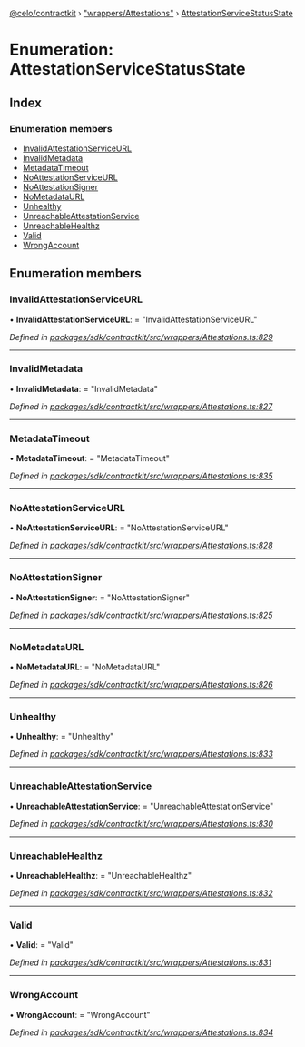 [@celo/contractkit](../README.md) › ["wrappers/Attestations"](../modules/_wrappers_attestations_.md) › [AttestationServiceStatusState](_wrappers_attestations_.attestationservicestatusstate.md)

# Enumeration: AttestationServiceStatusState

## Index

### Enumeration members

* [InvalidAttestationServiceURL](_wrappers_attestations_.attestationservicestatusstate.md#invalidattestationserviceurl)
* [InvalidMetadata](_wrappers_attestations_.attestationservicestatusstate.md#invalidmetadata)
* [MetadataTimeout](_wrappers_attestations_.attestationservicestatusstate.md#metadatatimeout)
* [NoAttestationServiceURL](_wrappers_attestations_.attestationservicestatusstate.md#noattestationserviceurl)
* [NoAttestationSigner](_wrappers_attestations_.attestationservicestatusstate.md#noattestationsigner)
* [NoMetadataURL](_wrappers_attestations_.attestationservicestatusstate.md#nometadataurl)
* [Unhealthy](_wrappers_attestations_.attestationservicestatusstate.md#unhealthy)
* [UnreachableAttestationService](_wrappers_attestations_.attestationservicestatusstate.md#unreachableattestationservice)
* [UnreachableHealthz](_wrappers_attestations_.attestationservicestatusstate.md#unreachablehealthz)
* [Valid](_wrappers_attestations_.attestationservicestatusstate.md#valid)
* [WrongAccount](_wrappers_attestations_.attestationservicestatusstate.md#wrongaccount)

## Enumeration members

###  InvalidAttestationServiceURL

• **InvalidAttestationServiceURL**: = "InvalidAttestationServiceURL"

*Defined in [packages/sdk/contractkit/src/wrappers/Attestations.ts:829](https://github.com/celo-org/celo-monorepo/blob/master/packages/sdk/contractkit/src/wrappers/Attestations.ts#L829)*

___

###  InvalidMetadata

• **InvalidMetadata**: = "InvalidMetadata"

*Defined in [packages/sdk/contractkit/src/wrappers/Attestations.ts:827](https://github.com/celo-org/celo-monorepo/blob/master/packages/sdk/contractkit/src/wrappers/Attestations.ts#L827)*

___

###  MetadataTimeout

• **MetadataTimeout**: = "MetadataTimeout"

*Defined in [packages/sdk/contractkit/src/wrappers/Attestations.ts:835](https://github.com/celo-org/celo-monorepo/blob/master/packages/sdk/contractkit/src/wrappers/Attestations.ts#L835)*

___

###  NoAttestationServiceURL

• **NoAttestationServiceURL**: = "NoAttestationServiceURL"

*Defined in [packages/sdk/contractkit/src/wrappers/Attestations.ts:828](https://github.com/celo-org/celo-monorepo/blob/master/packages/sdk/contractkit/src/wrappers/Attestations.ts#L828)*

___

###  NoAttestationSigner

• **NoAttestationSigner**: = "NoAttestationSigner"

*Defined in [packages/sdk/contractkit/src/wrappers/Attestations.ts:825](https://github.com/celo-org/celo-monorepo/blob/master/packages/sdk/contractkit/src/wrappers/Attestations.ts#L825)*

___

###  NoMetadataURL

• **NoMetadataURL**: = "NoMetadataURL"

*Defined in [packages/sdk/contractkit/src/wrappers/Attestations.ts:826](https://github.com/celo-org/celo-monorepo/blob/master/packages/sdk/contractkit/src/wrappers/Attestations.ts#L826)*

___

###  Unhealthy

• **Unhealthy**: = "Unhealthy"

*Defined in [packages/sdk/contractkit/src/wrappers/Attestations.ts:833](https://github.com/celo-org/celo-monorepo/blob/master/packages/sdk/contractkit/src/wrappers/Attestations.ts#L833)*

___

###  UnreachableAttestationService

• **UnreachableAttestationService**: = "UnreachableAttestationService"

*Defined in [packages/sdk/contractkit/src/wrappers/Attestations.ts:830](https://github.com/celo-org/celo-monorepo/blob/master/packages/sdk/contractkit/src/wrappers/Attestations.ts#L830)*

___

###  UnreachableHealthz

• **UnreachableHealthz**: = "UnreachableHealthz"

*Defined in [packages/sdk/contractkit/src/wrappers/Attestations.ts:832](https://github.com/celo-org/celo-monorepo/blob/master/packages/sdk/contractkit/src/wrappers/Attestations.ts#L832)*

___

###  Valid

• **Valid**: = "Valid"

*Defined in [packages/sdk/contractkit/src/wrappers/Attestations.ts:831](https://github.com/celo-org/celo-monorepo/blob/master/packages/sdk/contractkit/src/wrappers/Attestations.ts#L831)*

___

###  WrongAccount

• **WrongAccount**: = "WrongAccount"

*Defined in [packages/sdk/contractkit/src/wrappers/Attestations.ts:834](https://github.com/celo-org/celo-monorepo/blob/master/packages/sdk/contractkit/src/wrappers/Attestations.ts#L834)*
